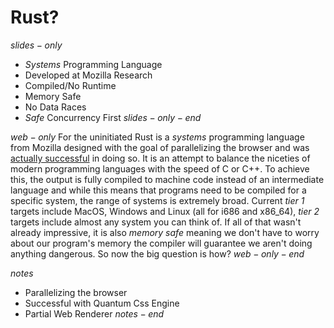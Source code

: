 # Rust?

$slides-only$
- _Systems_ Programming Language
- Developed at Mozilla Research
- Compiled/No Runtime
- Memory Safe
- No Data Races
- _Safe_ Concurrency First
$slides-only-end$

$web-only$
For the uninitiated Rust is a _systems_ programming language from Mozilla designed with the goal of parallelizing the browser and was [actually successful](https://hacks.mozilla.org/2017/08/inside-a-super-fast-css-engine-quantum-css-aka-stylo/) in doing so. It is an attempt to balance the niceties of modern programming languages with the speed of C or C++. To achieve this, the output is fully compiled to machine code instead of an intermediate language and while this means that programs need to be compiled for a specific system, the range of systems is extremely broad. Current _tier 1_ targets include MacOS, Windows and Linux (all for i686 and x86_64), _tier 2_ targets include almost any system you can think of. If all of that wasn't already impressive, it is also _memory safe_ meaning we don't have to worry about our program's memory the compiler will guarantee we aren't doing anything dangerous. So now the big question is how?
$web-only-end$

$notes$
- Parallelizing the browser
- Successful with Quantum Css Engine
- Partial Web Renderer
$notes-end$
